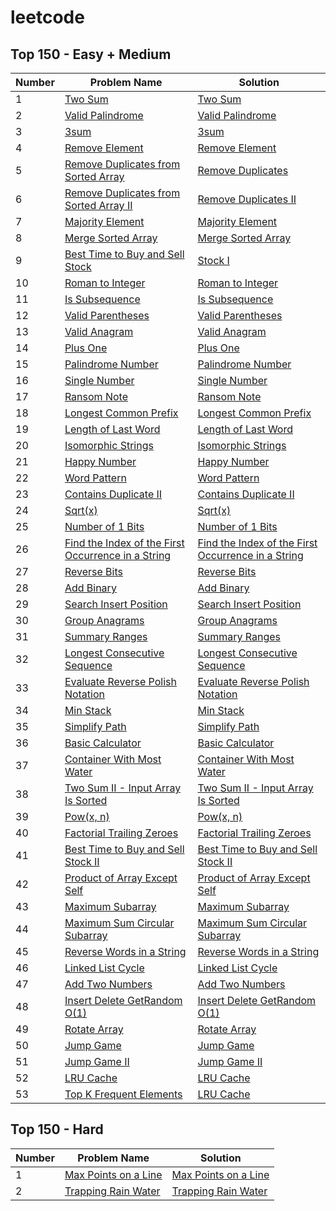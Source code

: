 # leetcode

## Top 150 - Easy + Medium
| Number | Problem Name | Solution |
|--------------|-------------------------------|----------------------------|
| 1            | [Two Sum](https://leetcode.com/problems/two-sum/) | [Two Sum](./Top%20Interview%20150/two_sum.js) |
| 2            | [Valid Palindrome](https://leetcode.com/problems/valid-palindrome/description/) | [Valid Palindrome](./Top%20Interview%20150/valid_palindrome.js) |
| 3            | [3sum](https://leetcode.com/problems/3sum/description/) | [3sum](./Top%20Interview%20150/3sum.js) |
| 4            | [Remove Element](https://leetcode.com/problems/remove-element/description/) | [Remove Element](./Top%20Interview%20150/remove_element.js) |
| 5            | [Remove Duplicates from Sorted Array](https://leetcode.com/problems/remove-duplicates-from-sorted-array/description/) | [Remove Duplicates](./Top%20Interview%20150/remove-duplicates-from-sorted-array.js) |
| 6            | [Remove Duplicates from Sorted Array II](https://leetcode.com/problems/remove-duplicates-from-sorted-array-ii/description/) | [Remove Duplicates II](./Top%20Interview%20150/remove-duplicates-from-sorted-array-ii.js) |
| 7            | [Majority Element](https://leetcode.com/problems/majority-element/description/) | [Majority Element](./Top%20Interview%20150/majority-element.js) |
| 8            | [Merge Sorted Array](https://leetcode.com/problems/merge-sorted-array/description/) | [Merge Sorted Array](./Top%20Interview%20150/merge-sorted-array.js) |
| 9            | [Best Time to Buy and Sell Stock](https://leetcode.com/problems/best-time-to-buy-and-sell-stock/description/) | [Stock I](./Top%20Interview%20150/best-time-to-buy-and-sell-stock.js) |
| 10            | [Roman to Integer](https://leetcode.com/problems/roman-to-integer/description/) | [Roman to Integer](./Top%20Interview%20150/roman-to-integer.js) |
| 11            | [Is Subsequence](https://leetcode.com/problems/is-subsequence/description/) | [Is Subsequence](./Top%20Interview%20150/is-subsequence.js) |
| 12            | [Valid Parentheses](https://leetcode.com/problems/valid-parentheses/description/) | [Valid Parentheses](./Top%20Interview%20150/valid-parentheses.js) |
| 13            | [Valid Anagram](https://leetcode.com/problems/valid-anagram/description/) | [Valid Anagram](./Top%20Interview%20150/valid-anagram.js) |
| 14            | [Plus One](https://leetcode.com/problems/plus-one/description/) | [Plus One](./Top%20Interview%20150/plus-one.js) |
| 15            | [Palindrome Number](https://leetcode.com/problems/palindrome-number/description/) | [Palindrome Number](./Top%20Interview%20150/palindrome-number.js) |
| 16            | [Single Number](https://leetcode.com/problems/single-number/description/) | [Single Number](./Top%20Interview%20150/single-number.js) |
| 17            | [Ransom Note](https://leetcode.com/problems/ransom-note/description/) | [Ransom Note](./Top%20Interview%20150/ransom-note.js) |
| 18            | [Longest Common Prefix](https://leetcode.com/problems/longest-common-prefix/description/) | [Longest Common Prefix](./Top%20Interview%20150/longest-common-prefix.js) |
| 19            | [Length of Last Word](https://leetcode.com/problems/length-of-last-word/description/) | [Length of Last Word](./Top%20Interview%20150/length-of-last-word.js) |
| 20            | [Isomorphic Strings](https://leetcode.com/problems/isomorphic-strings/description/) | [Isomorphic Strings](./Top%20Interview%20150/isomorphic-strings.js) |
| 21            | [Happy Number](https://leetcode.com/problems/happy-number/description/) | [Happy Number](./Top%20Interview%20150/happy-number.js) |
| 22            | [Word Pattern](https://leetcode.com/problems/word-pattern/description/) | [Word Pattern](./Top%20Interview%20150/word-pattern.js) |
| 23            | [Contains Duplicate II](https://leetcode.com/problems/contains-duplicate-ii/description/) | [Contains Duplicate II](./Top%20Interview%20150/contains-duplicate-ii.js) |
| 24            | [Sqrt(x)](https://leetcode.com/problems/sqrtx/description/) | [Sqrt(x)](./Top%20Interview%20150/sqrtx.js) |
| 25            | [Number of 1 Bits](https://leetcode.com/problems/number-of-1-bits/description/) | [Number of 1 Bits](./Top%20Interview%20150/number-of-1-bits.js) |
| 26            | [Find the Index of the First Occurrence in a String](https://leetcode.com/problems/find-the-index-of-the-first-occurrence-in-a-string/description/) | [Find the Index of the First Occurrence in a String](./Top%20Interview%20150/find-the-index-of-the-first-occurrence.js) |
| 27            | [Reverse Bits](https://leetcode.com/problems/reverse-bits/description/) | [Reverse Bits](./Top%20Interview%20150/reverse-bits.js) |
| 28            | [Add Binary](https://leetcode.com/problems/add-binary/description/) | [Add Binary](./Top%20Interview%20150/add-binary.js) |
| 29            | [Search Insert Position](https://leetcode.com/problems/search-insert-position/description/) | [Search Insert Position](./Top%20Interview%20150/search-insert-position.js) |
| 30            | [Group Anagrams](https://leetcode.com/problems/group-anagrams/description/) | [Group Anagrams](./Top%20Interview%20150/group-anagrams.js) |
| 31            | [Summary Ranges](https://leetcode.com/problems/summary-ranges/description/) | [Summary Ranges](./Top%20Interview%20150/summary-ranges.js) |
| 32            | [Longest Consecutive Sequence](https://leetcode.com/problems/longest-consecutive-sequence/description/) | [Longest Consecutive Sequence](./Top%20Interview%20150/longest-consecutive-sequence.js) |
| 33            | [Evaluate Reverse Polish Notation](https://leetcode.com/problems/evaluate-reverse-polish-notation/description/) | [Evaluate Reverse Polish Notation](./Top%20Interview%20150/evaluate-reverse-polish-notation.js) |
| 34            | [Min Stack](https://leetcode.com/problems/min-stack/description/) | [Min Stack](./Top%20Interview%20150/min-stack.js) |
| 35            | [Simplify Path](https://leetcode.com/problems/simplify-path/description/) | [Simplify Path](./Top%20Interview%20150/simplify-path.py) |
| 36            | [Basic Calculator](https://leetcode.com/problems/basic-calculator/description/) | [Basic Calculator](./Top%20Interview%20150/basic-calculator.py) |
| 37            | [Container With Most Water](https://leetcode.com/problems/container-with-most-water/description/) | [Container With Most Water](./Top%20Interview%20150/container-with-most-water.py) |
| 38            | [Two Sum II - Input Array Is Sorted](https://leetcode.com/problems/two-sum-ii-input-array-is-sorted/description/) | [Two Sum II - Input Array Is Sorted](./Top%20Interview%20150/two-sum-ii-input-array-is-sorted.py) |
| 39            | [Pow(x, n)](https://leetcode.com/problems/two-sum-ii-input-array-is-sorted/description/) | [Pow(x, n)](./Top%20Interview%20150/two-sum-ii-input-array-is-sorted.py) |
| 40            | [Factorial Trailing Zeroes](https://leetcode.com/problems/factorial-trailing-zeroes/description/) | [Factorial Trailing Zeroes](./Top%20Interview%20150/factorial-trailing-zeroes.py) |
| 41            | [Best Time to Buy and Sell Stock II](https://leetcode.com/problems/best-time-to-buy-and-sell-stock-ii/description/) | [Best Time to Buy and Sell Stock II](./Top%20Interview%20150/best-time-to-buy-and-sell-stock-ii.js) |
| 42            | [Product of Array Except Self](https://leetcode.com/problems/product-of-array-except-self/description/) | [Product of Array Except Self](./Top%20Interview%20150/product-of-array-except-self.js) |
| 43            | [Maximum Subarray](https://leetcode.com/problems/maximum-subarray/description/) | [Maximum Subarray](./Top%20Interview%20150/maximum-subarray.py) |
| 44            | [Maximum Sum Circular Subarray](https://leetcode.com/problems/maximum-sum-circular-subarray/description/) | [Maximum Sum Circular Subarray](./Top%20Interview%20150/maximum-sum-circular-subarray.js) |
| 45            | [Reverse Words in a String](https://leetcode.com/problems/reverse-words-in-a-string/description/) | [Reverse Words in a String](./Top%20Interview%20150/reverse-words-in-a-string.py) |
| 46            | [Linked List Cycle](https://leetcode.com/problems/linked-list-cycle/description/) | [Linked List Cycle](./Top%20Interview%20150/linked-list-cycle.js) |
| 47            | [Add Two Numbers](https://leetcode.com/problems/add-two-numbers/description/) | [Add Two Numbers](./Top%20Interview%20150/add-two-numbers.js) |
| 48            | [Insert Delete GetRandom O(1)](https://leetcode.com/problems/insert-delete-getrandom-o1/description/) | [Insert Delete GetRandom O(1)](./Top%20Interview%20150/insert-delete-getrandom-o1.js) |
| 49            | [Rotate Array](https://leetcode.com/problems/rotate-array/description/) | [Rotate Array](./Top%20Interview%20150/rotate-array.js) |
| 50            | [Jump Game](https://leetcode.com/problems/jump-game/description/) | [Jump Game](./Top%20Interview%20150/jump-game.py) |
| 51            | [Jump Game II](https://leetcode.com/problems/jump-game-ii/description/) | [Jump Game II](./Top%20Interview%20150/jump-game-ii.py) |
| 52            | [LRU Cache](https://leetcode.com/problems/lru-cache/description/) | [LRU Cache](./Top%20Interview%20150/lru-cache.py) |
| 53            | [Top K Frequent Elements](https://leetcode.com/problems/top-k-frequent-elements/description/) | [LRU Cache](./Top%20Interview%20150/top-k-frequent-elements.js) |


## Top 150 - Hard
| Number | Problem Name | Solution |
|--------------|-------------------------------|----------------------------|
| 1            | [Max Points on a Line](https://leetcode.com/problems/max-points-on-a-line/) | [Max Points on a Line](./Top%20Interview%20150/hard/max-points-on-a-line.py) |
| 2            | [Trapping Rain Water](https://leetcode.com/problems/trapping-rain-water/) | [Trapping Rain Water](./Top%20Interview%20150/hard/trapping-rain-water.js) |

